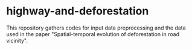 # highway-and-deforestation
This repository gathers codes for input data preprocessing and the data used in the paper "Spatial-temporal evolution of deforestation in road vicinity".
